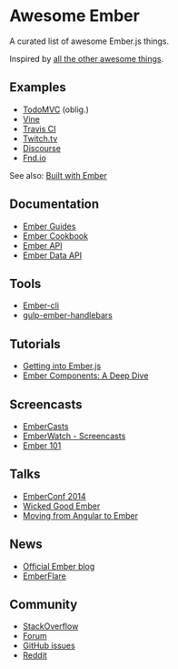 # Awesome Ember

A curated list of awesome Ember.js things.

Inspired by [all the other awesome things](https://github.com/bayandin/awesome-awesomeness).

## Examples

- [TodoMVC](http://todomvc.com/architecture-examples/emberjs/) (oblig.)
- [Vine](https://vine.co/)
- [Travis CI](https://travis-ci.org/)
- [Twitch.tv](http://www.twitch.tv/directory)
- [Discourse](http://try.discourse.org/)
- [Fnd.io](https://fnd.io/)

See also: [Built with Ember](http://builtwithember.io/)

## Documentation

- [Ember Guides](http://emberjs.com/guides/)
- [Ember Cookbook](http://emberjs.com/guides/cookbook/)
- [Ember API](http://emberjs.com/api)
- [Ember Data API](http://emberjs.com/api/data)

## Tools

- [Ember-cli](http://www.ember-cli.com/)
- [gulp-ember-handlebars](https://github.com/fuseelements/gulp-ember-handlebars)

## Tutorials

- [Getting into Ember.js](http://code.tutsplus.com/tutorials/getting-into-emberjs--net-30709)
- [Ember Components: A Deep Dive](http://code.tutsplus.com/tutorials/ember-components-a-deep-dive--net-35551)

## Screencasts

- [EmberCasts](http://www.embercasts.com/)
- [EmberWatch - Screencasts](http://emberwatch.com/screencasts.html)
- [Ember 101](http://ember101.com/)

## Talks

- [EmberConf 2014](https://www.youtube.com/playlist?list=PLE7tQUdRKcyaOyfBnAndJxQ9PNVmKva0d)
- [Wicked Good Ember](https://www.youtube.com/channel/UCwFd5yPBeWsbZHDWc-3KhjA)
- [Moving from Angular to Ember](https://www.youtube.com/watch?v=EFmgLyR-Svo)

## News

- [Official Ember blog](http://emberjs.com/blog/)
- [EmberFlare](https://emberflare.com)

## Community

- [StackOverflow](http://stackoverflow.com/questions/tagged/ember.js)
- [Forum](http://discuss.emberjs.com/)
- [GitHub issues](https://github.com/emberjs/ember.js/issues)
- [Reddit](http://www.reddit.com/r/emberjs/)